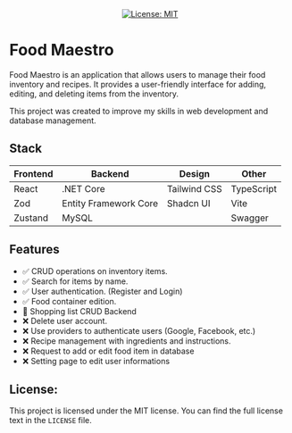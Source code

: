 <center

[![License: MIT](https://img.shields.io/badge/License-MIT-yellow.svg)](https://opensource.org/licenses/MIT)

</center>


# Food Maestro
Food Maestro is an application that allows users to manage their food inventory and recipes. It provides a user-friendly interface for adding, editing, and deleting items from the inventory.

This project was created to improve my skills in web development and database management.

## Stack
| Frontend | Backend | Design | Other |
|--------|---------|-------     |----       |
| React  | .NET Core | Tailwind CSS | TypeScript
| Zod    | Entity Framework Core | Shadcn UI | Vite
| Zustand  | MySQL |            | Swagger|




## Features

- ✅ CRUD operations on inventory items.
- ✅ Search for items by name.
- ✅ User authentication. (Register and Login)
- ✅ Food container edition.
- 🔧 Shopping list CRUD Backend
- ❌ Delete user account.
- ❌ Use providers to authenticate users (Google, Facebook, etc.)
- ❌ Recipe management with ingredients and instructions.
- ❌ Request to add or edit food item in database
- ❌ Setting page to edit user informations

## License:
This project is licensed under the MIT license. You can find the full license text in the `LICENSE` file.